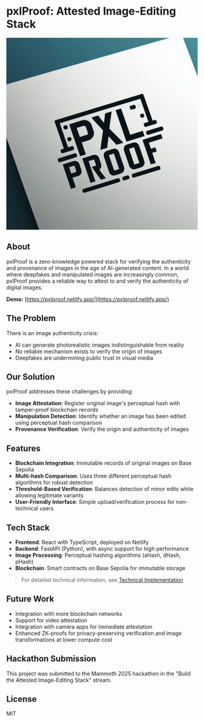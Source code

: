 # pxlProof: Attested Image-Editing Stack

![pxlProof Logo](pxlProof_logo.png)

## About

pxlProof is a zero-knowledge powered stack for verifying the authenticity and provenance of images in the age of AI-generated content. In a world where deepfakes and manipulated images are increasingly common, pxlProof provides a reliable way to attest to and verify the authenticity of digital images.

**Demo:** [https://pxlproof.netlify.app/](https://pxlproof.netlify.app/)


## The Problem

There is an image authenticity crisis:
- AI can generate photorealistic images indistinguishable from reality
- No reliable mechanism exists to verify the origin of images
- Deepfakes are undermining public trust in visual media

## Our Solution

pxlProof addresses these challenges by providing:

- **Image Attestation**: Register original image's perceptual hash with tamper-proof blockchain records
- **Manipulation Detection**: Identify whether an image has been edited using perceptual hash comparison
- **Provenance Verification**: Verify the origin and authenticity of images

## Features

- **Blockchain Integration**: Immutable records of original images on Base Sepolia
- **Multi-hash Comparison**: Uses three different perceptual hash algorithms for robust detection
- **Threshold-Based Verification**: Balances detection of minor edits while allowing legitimate variants
- **User-Friendly Interface**: Simple upload/verification process for non-technical users

## Tech Stack

- **Frontend**: React with TypeScript, deployed on Netlify
- **Backend**: FastAPI (Python), with async support for high performance
- **Image Processing**: Perceptual hashing algorithms (aHash, dHash, pHash)
- **Blockchain**: Smart contracts on Base Sepolia for immutable storage

> For detailed technical information, see [Technical Implementation](./backend/Technical_implementation.md)

## Future Work

- Integration with more blockchain networks
- Support for video attestation
- Integration with camera apps for immediate attestation
- Enhanced ZK-proofs for privacy-preserving verification and image transformations at lower compute cost

## Hackathon Submission

This project was submitted to the Mammoth 2025 hackathon in the "Build the Attested Image-Editing Stack" stream.

## License

MIT

